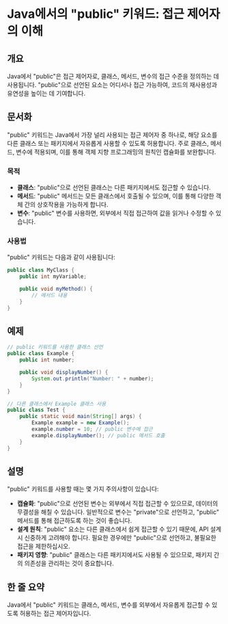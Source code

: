 <!--
Meta Description: # Java에서의 "public" 키워드: 접근 제어자의 이해 ## 개요 Java에서 "public"은 접근 제어자로, 클래스, 메서드, 변수의 접근 수준을 정의하는 데 사용됩니다. "public"으로 선언된 요소는 어디서나 접근 가능하여, 코드의 재사용성과 유연성을 ...
Meta Keywords: public, 클래스, example, 메서드, 접근할
-->

# Java에서의 "public" 키워드: 접근 제어자의 이해

## 개요
Java에서 "public"은 접근 제어자로, 클래스, 메서드, 변수의 접근 수준을 정의하는 데 사용됩니다. "public"으로 선언된 요소는 어디서나 접근 가능하여, 코드의 재사용성과 유연성을 높이는 데 기여합니다.

## 문서화
"public" 키워드는 Java에서 가장 널리 사용되는 접근 제어자 중 하나로, 해당 요소를 다른 클래스 또는 패키지에서 자유롭게 사용할 수 있도록 허용합니다. 주로 클래스, 메서드, 변수에 적용되며, 이를 통해 객체 지향 프로그래밍의 원칙인 캡슐화를 보완합니다.

### 목적
- **클래스**: "public"으로 선언된 클래스는 다른 패키지에서도 접근할 수 있습니다.
- **메서드**: "public" 메서드는 모든 클래스에서 호출될 수 있으며, 이를 통해 다양한 객체 간의 상호작용을 가능하게 합니다.
- **변수**: "public" 변수를 사용하면, 외부에서 직접 접근하여 값을 읽거나 수정할 수 있습니다.

### 사용법
"public" 키워드는 다음과 같이 사용됩니다:
```java
public class MyClass {
    public int myVariable;

    public void myMethod() {
        // 메서드 내용
    }
}
```

## 예제
```java
// public 키워드를 사용한 클래스 선언
public class Example {
    public int number;

    public void displayNumber() {
        System.out.println("Number: " + number);
    }
}

// 다른 클래스에서 Example 클래스 사용
public class Test {
    public static void main(String[] args) {
        Example example = new Example();
        example.number = 10; // public 변수에 접근
        example.displayNumber(); // public 메서드 호출
    }
}
```

## 설명
"public" 키워드를 사용할 때는 몇 가지 주의사항이 있습니다:

- **캡슐화**: "public"으로 선언된 변수는 외부에서 직접 접근할 수 있으므로, 데이터의 무결성을 해칠 수 있습니다. 일반적으로 변수는 "private"으로 선언하고, "public" 메서드를 통해 접근하도록 하는 것이 좋습니다.
- **설계 원칙**: "public" 요소는 다른 클래스에서 쉽게 접근할 수 있기 때문에, API 설계 시 신중하게 고려해야 합니다. 필요한 경우에만 "public"으로 선언하고, 불필요한 접근을 제한하십시오.
- **패키지 영향**: "public" 클래스는 다른 패키지에서도 사용될 수 있으므로, 패키지 간의 의존성을 관리하는 것이 중요합니다.

## 한 줄 요약
Java에서 "public" 키워드는 클래스, 메서드, 변수를 외부에서 자유롭게 접근할 수 있도록 허용하는 접근 제어자입니다.